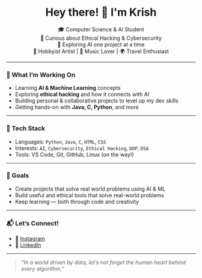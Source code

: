<h1 align="center">Hey there! 👋 I'm Krish</h1>

<p align="center">
  🎓 Computer Science & AI Student <br>
  🔐 Curious about Ethical Hacking & Cybersecurity <br>
  🤖 Exploring AI one project at a time <br>
  🎨 Hobbyist Artist | 🎵 Music Lover | 🌍 Travel Enthusiast
</p>

---

### 🧩 What I’m Working On
- Learning **AI & Machine Learning** concepts
- Exploring **ethical hacking** and how it connects with AI
- Building personal & collaborative projects to level up my dev skills
- Getting hands-on with **Java, C, Python**, and more

---

### 🧠 Tech Stack
- Languages: `Python`, `Java`, `C`, `HTML`, `CSS`
- Interests: `AI`, `Cybersecurity`, `Ethical Hacking`, `OOP`, `DSA`
- Tools: VS Code, Git, GitHub, Linux (on the way!)

---

### 🎯 Goals
- Create projects that solve real world problems using AI & ML
- Build useful and ethical tools that solve real-world problems
- Keep learning — both through code and creativity

---

### 📬 Let’s Connect!
- 📸 [Instagram](https://www.instagram.com/kicha_hk/)
- 💼 [LinkedIn](www.linkedin.com/in/hari-krishna-269135320)

---

> *“In a world driven by data, let’s not forget the human heart behind every algorithm.”*  
